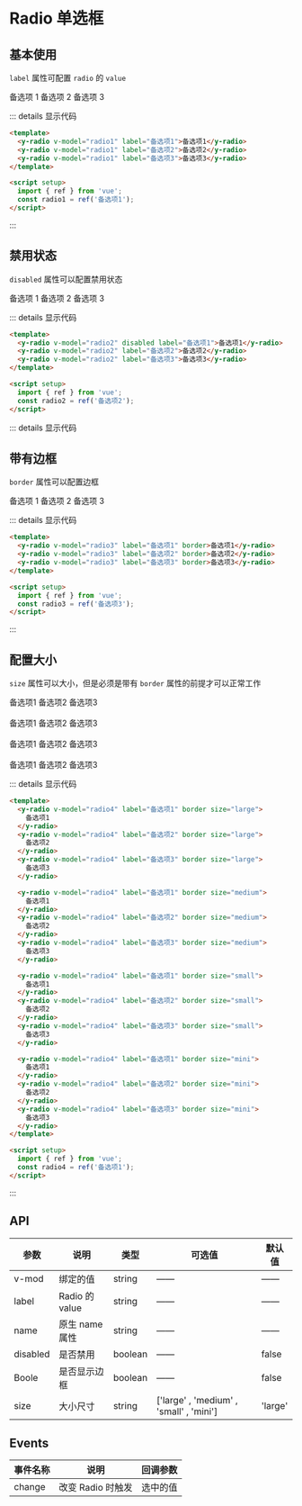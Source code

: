 # Radio 单选框

## 基本使用

`label` 属性可配置 `radio` 的 `value`

<y-radio v-model="radio1" label="备选项1">备选项 1</y-radio>
<y-radio v-model="radio1" label="备选项2">备选项 2</y-radio>
<y-radio v-model="radio1" label="备选项3">备选项 3</y-radio>

::: details 显示代码

```html
<template>
  <y-radio v-model="radio1" label="备选项1">备选项1</y-radio>
  <y-radio v-model="radio1" label="备选项2">备选项2</y-radio>
  <y-radio v-model="radio1" label="备选项3">备选项3</y-radio>
</template>

<script setup>
  import { ref } from 'vue';
  const radio1 = ref('备选项1');
</script>
```

:::

## 禁用状态

`disabled` 属性可以配置禁用状态

<y-radio v-model="radio2" disabled label="备选项1">备选项 1</y-radio>
<y-radio v-model="radio2" label="备选项2">备选项 2</y-radio>
<y-radio v-model="radio2" label="备选项3">备选项 3</y-radio>

::: details 显示代码

```html
<template>
  <y-radio v-model="radio2" disabled label="备选项1">备选项1</y-radio>
  <y-radio v-model="radio2" label="备选项2">备选项2</y-radio>
  <y-radio v-model="radio2" label="备选项3">备选项3</y-radio>
</template>

<script setup>
  import { ref } from 'vue';
  const radio2 = ref('备选项2');
</script>
```

::: details 显示代码

## 带有边框

`border` 属性可以配置边框

<y-radio v-model="radio3" label="备选项1" border>备选项 1</y-radio>
<y-radio v-model="radio3" label="备选项2" border>备选项 2</y-radio>
<y-radio v-model="radio3" label="备选项3" border>备选项 3</y-radio>

::: details 显示代码

```html
<template>
  <y-radio v-model="radio3" label="备选项1" border>备选项1</y-radio>
  <y-radio v-model="radio3" label="备选项2" border>备选项2</y-radio>
  <y-radio v-model="radio3" label="备选项3" border>备选项3</y-radio>
</template>

<script setup>
  import { ref } from 'vue';
  const radio3 = ref('备选项3');
</script>
```

:::

## 配置大小

`size` 属性可以大小，但是必须是带有 `border` 属性的前提才可以正常工作

<y-radio v-model="radio4" label="备选项1" border size="large">
备选项1
</y-radio>
<y-radio v-model="radio4" label="备选项2" border size="large">
备选项2
</y-radio>
<y-radio v-model="radio4" label="备选项3" border size="large">
备选项3
</y-radio>

<br />
<br />

<y-radio v-model="radio4" label="备选项1" border size="medium">
备选项1
</y-radio>
<y-radio v-model="radio4" label="备选项2" border size="medium">
备选项2
</y-radio>
<y-radio v-model="radio4" label="备选项3" border size="medium">
备选项3
</y-radio>

<br />
<br />

<y-radio v-model="radio4" label="备选项1" border size="small">
备选项1
</y-radio>
<y-radio v-model="radio4" label="备选项2" border size="small">
备选项2
</y-radio>
<y-radio v-model="radio4" label="备选项3" border size="small">
备选项3
</y-radio>

<br />
<br />

<y-radio v-model="radio4" label="备选项1" border size="mini">
备选项1
</y-radio>
<y-radio v-model="radio4" label="备选项2" border size="mini">
备选项2
</y-radio>
<y-radio v-model="radio4" label="备选项3" border size="mini">
备选项3
</y-radio>

::: details 显示代码

```html
<template>
  <y-radio v-model="radio4" label="备选项1" border size="large">
    备选项1
  </y-radio>
  <y-radio v-model="radio4" label="备选项2" border size="large">
    备选项2
  </y-radio>
  <y-radio v-model="radio4" label="备选项3" border size="large">
    备选项3
  </y-radio>

  <y-radio v-model="radio4" label="备选项1" border size="medium">
    备选项1
  </y-radio>
  <y-radio v-model="radio4" label="备选项2" border size="medium">
    备选项2
  </y-radio>
  <y-radio v-model="radio4" label="备选项3" border size="medium">
    备选项3
  </y-radio>

  <y-radio v-model="radio4" label="备选项1" border size="small">
    备选项1
  </y-radio>
  <y-radio v-model="radio4" label="备选项2" border size="small">
    备选项2
  </y-radio>
  <y-radio v-model="radio4" label="备选项3" border size="small">
    备选项3
  </y-radio>

  <y-radio v-model="radio4" label="备选项1" border size="mini">
    备选项1
  </y-radio>
  <y-radio v-model="radio4" label="备选项2" border size="mini">
    备选项2
  </y-radio>
  <y-radio v-model="radio4" label="备选项3" border size="mini">
    备选项3
  </y-radio>
</template>

<script setup>
  import { ref } from 'vue';
  const radio4 = ref('备选项1');
</script>
```

:::

## API

| 参数     | 说明           | 类型    | 可选值                                  | 默认值  |
| -------- | -------------- | ------- | --------------------------------------- | ------- |
| v-mod    | 绑定的值       | string  | ——                                      | ——      |
| label    | Radio 的 value | string  | ——                                      | ——      |
| name     | 原生 name 属性 | string  | ——                                      | ——      |
| disabled | 是否禁用       | boolean | ——                                      | false   |
| Boole    | 是否显示边框   | boolean | ——                                      | false   |
| size     | 大小尺寸       | string  | ['large' , 'medium' , 'small' , 'mini'] | 'large' |

## Events

| 事件名称 | 说明              | 回调参数 |
| -------- | ----------------- | -------- |
| change   | 改变 Radio 时触发 | 选中的值 |

<script setup>
  import { ref } from 'vue'
  const radio1 = ref('备选项1')
  const radio2 = ref('备选项2')
  const radio3 = ref('备选项3')
  const radio4 = ref('备选项1')
</script>
